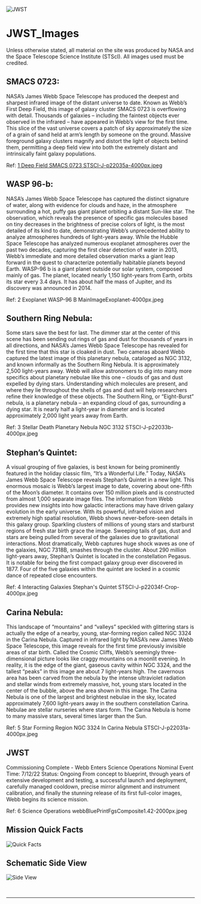 ![JWST](https://github.com/santakd/JWST_Images/blob/main/7%20JWST_Fullcolor_2Line.png)

# JWST_Images
Unless otherwise stated, all material on the site was produced by NASA and the Space Telescope Science Institute (STScI). 
All images used must be credited.


## SMACS 0723:
NASA’s James Webb Space Telescope has produced the deepest and sharpest infrared image of the distant universe to date. Known as Webb’s First Deep Field, this image of galaxy cluster SMACS 0723 is overflowing with detail.
Thousands of galaxies – including the faintest objects ever observed in the infrared – have appeared in Webb’s view for the first time. This slice of the vast universe covers a patch of sky approximately the size of a grain of sand held at arm’s length by someone on the ground. Massive foreground galaxy clusters magnify and distort the light of objects behind them, permitting a deep field view into both the extremely distant and intrinsically faint galaxy populations.

Ref: [1 Deep Field SMACS 0723 STSCI-J-p22035a-4000px.jpeg](https://github.com/santakd/JWST_Images/blob/main/1%20Deep%20Field%20SMACS%200723%20STSCI-J-p22035a-4000px.jpeg)

## WASP 96-b:
NASA’s James Webb Space Telescope has captured the distinct signature of water, along with evidence for clouds and haze, in the atmosphere surrounding a hot, puffy gas giant planet orbiting a distant Sun-like star.
The observation, which reveals the presence of specific gas molecules based on tiny decreases in the brightness of precise colors of light, is the most detailed of its kind to date, demonstrating Webb’s unprecedented ability to analyze atmospheres hundreds of light-years away.
While the Hubble Space Telescope has analyzed numerous exoplanet atmospheres over the past two decades, capturing the first clear detection of water in 2013, Webb’s immediate and more detailed observation marks a giant leap forward in the quest to characterize potentially habitable planets beyond Earth. WASP-96 b is a giant planet outside our solar system, composed mainly of gas. The planet, located nearly 1,150 light-years from Earth, orbits its star every 3.4 days. It has about half the mass of Jupiter, and its discovery was announced in 2014.

Ref: 2 Exoplanet WASP-96 B MainImageExoplanet-4000px.jpeg

## Southern Ring Nebula:
Some stars save the best for last. The dimmer star at the center of this scene has been sending out rings of gas and dust for thousands of years in all directions, and NASA’s James Webb Space Telescope has revealed for the first time that this star is cloaked in dust.
Two cameras aboard Webb captured the latest image of this planetary nebula, cataloged as NGC 3132, and known informally as the Southern Ring Nebula. It is approximately 2,500 light-years away.
Webb will allow astronomers to dig into many more specifics about planetary nebulae like this one – clouds of gas and dust expelled by dying stars. Understanding which molecules are present, and where they lie throughout the shells of gas and dust will help researchers refine their knowledge of these objects. The Southern Ring, or “Eight-Burst” nebula, is a planetary nebula – an expanding cloud of gas, surrounding a dying star. It is nearly half a light-year in diameter and is located approximately 2,000 light years away from Earth.

Ref: 3 Stellar Death Planetary Nebula NGC 3132 STSCI-J-p22033b-4000px.jpeg

## Stephan’s Quintet:
A visual grouping of five galaxies, is best known for being prominently featured in the holiday classic film, “It’s a Wonderful Life.” Today, NASA’s James Webb Space Telescope reveals Stephan’s Quintet in a new light. This enormous mosaic is Webb’s largest image to date, covering about one-fifth of the Moon’s diameter. It contains over 150 million pixels and is constructed from almost 1,000 separate image files. The information from Webb provides new insights into how galactic interactions may have driven galaxy evolution in the early universe.
With its powerful, infrared vision and extremely high spatial resolution, Webb shows never-before-seen details in this galaxy group. Sparkling clusters of millions of young stars and starburst regions of fresh star birth grace the image. Sweeping tails of gas, dust and stars are being pulled from several of the galaxies due to gravitational interactions. Most dramatically, Webb captures huge shock waves as one of the galaxies, NGC 7318B, smashes through the cluster. About 290 million light-years away, Stephan’s Quintet is located in the constellation Pegasus. It is notable for being the first compact galaxy group ever discovered in 1877. Four of the five galaxies within the quintet are locked in a cosmic dance of repeated close encounters.

Ref: 4 Interacting Galaxies Stephan's Quintet STSCI-J-p22034f-Crop-4000px.jpeg

## Carina Nebula:
This landscape of “mountains” and “valleys” speckled with glittering stars is actually the edge of a nearby, young, star-forming region called NGC 3324 in the Carina Nebula. Captured in infrared light by NASA’s new James Webb Space Telescope, this image reveals for the first time previously invisible areas of star birth.
Called the Cosmic Cliffs, Webb’s seemingly three-dimensional picture looks like craggy mountains on a moonlit evening. In reality, it is the edge of the giant, gaseous cavity within NGC 3324, and the tallest “peaks” in this image are about 7 light-years high. The cavernous area has been carved from the nebula by the intense ultraviolet radiation and stellar winds from extremely massive, hot, young stars located in the center of the bubble, above the area shown in this image. The Carina Nebula is one of the largest and brightest nebulae in the sky, located approximately 7,600 light-years away in the southern constellation Carina. Nebulae are stellar nurseries where stars form. The Carina Nebula is home to many massive stars, several times larger than the Sun.

Ref: 5 Star Forming Region NGC 3324 In Carina Nebula STSCI-J-p22031a-4000px.jpeg


## JWST
Commissioning Complete - Webb Enters Science Operations
Nominal Event Time: 7/12/22
Status: Ongoing
From concept to blueprint, through years of extensive development and testing, a successful launch and deployment, carefully managed cooldown, precise mirror alignment and instrument calibration, and finally the stunning release of its first full-color images, Webb begins its science mission.

Ref: 6 Science Operations webbBluePrintFgsComposite1.42-2000px.jpeg

 
## Mission Quick Facts
![Quick Facts](https://github.com/santakd/JWST_Images/blob/main/8%20JWST%20Mission%20Quick%20Facts.jpeg)

## Schematic Side View
![Side View](https://github.com/santakd/JWST_Images/blob/main/9%20JWST%20Schematics%20Side%20View.jpeg)

<br>

---

<br>
<br>

